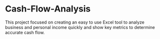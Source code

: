 # Cash-Flow-Analysis
This project focused on creating an easy to use Excel tool to analyze business and personal income quickly and show key metrics to determine accurate cash flow.  
